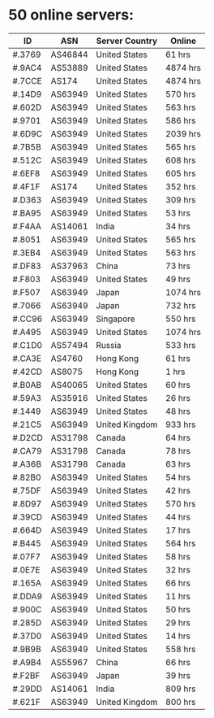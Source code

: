 # 50 online servers:

| ID | ASN | Server Country | Online |
| ------ | ------ | ------ | ------ |
| #.3769 | AS46844 | United States | 61 hrs |
| #.9AC4 | AS53889 | United States | 4874 hrs |
| #.7CCE | AS174 | United States | 4874 hrs |
| #.14D9 | AS63949 | United States | 570 hrs |
| #.602D | AS63949 | United States | 563 hrs |
| #.9701 | AS63949 | United States | 586 hrs |
| #.6D9C | AS63949 | United States | 2039 hrs |
| #.7B5B | AS63949 | United States | 565 hrs |
| #.512C | AS63949 | United States | 608 hrs |
| #.6EF8 | AS63949 | United States | 605 hrs |
| #.4F1F | AS174 | United States | 352 hrs |
| #.D363 | AS63949 | United States | 309 hrs |
| #.BA95 | AS63949 | United States | 53 hrs |
| #.F4AA | AS14061 | India | 34 hrs |
| #.8051 | AS63949 | United States | 565 hrs |
| #.3EB4 | AS63949 | United States | 563 hrs |
| #.DF83 | AS37963 | China | 73 hrs |
| #.F803 | AS63949 | United States | 49 hrs |
| #.F507 | AS63949 | Japan | 1074 hrs |
| #.7066 | AS63949 | Japan | 732 hrs |
| #.CC96 | AS63949 | Singapore | 550 hrs |
| #.A495 | AS63949 | United States | 1074 hrs |
| #.C1D0 | AS57494 | Russia | 533 hrs |
| #.CA3E | AS4760 | Hong Kong | 61 hrs |
| #.42CD | AS8075 | Hong Kong | 1 hrs |
| #.B0AB | AS40065 | United States | 60 hrs |
| #.59A3 | AS35916 | United States | 26 hrs |
| #.1449 | AS63949 | United States | 48 hrs |
| #.21C5 | AS63949 | United Kingdom | 933 hrs |
| #.D2CD | AS31798 | Canada | 64 hrs |
| #.CA79 | AS31798 | Canada | 78 hrs |
| #.A36B | AS31798 | Canada | 63 hrs |
| #.82B0 | AS63949 | United States | 54 hrs |
| #.75DF | AS63949 | United States | 42 hrs |
| #.8D97 | AS63949 | United States | 570 hrs |
| #.39CD | AS63949 | United States | 44 hrs |
| #.664D | AS63949 | United States | 17 hrs |
| #.B445 | AS63949 | United States | 564 hrs |
| #.07F7 | AS63949 | United States | 58 hrs |
| #.0E7E | AS63949 | United States | 32 hrs |
| #.165A | AS63949 | United States | 66 hrs |
| #.DDA9 | AS63949 | United States | 11 hrs |
| #.900C | AS63949 | United States | 50 hrs |
| #.285D | AS63949 | United States | 29 hrs |
| #.37D0 | AS63949 | United States | 14 hrs |
| #.9B9B | AS63949 | United States | 558 hrs |
| #.A9B4 | AS55967 | China | 66 hrs |
| #.F2BF | AS63949 | Japan | 39 hrs |
| #.29DD | AS14061 | India | 809 hrs |
| #.621F | AS63949 | United Kingdom | 800 hrs |


